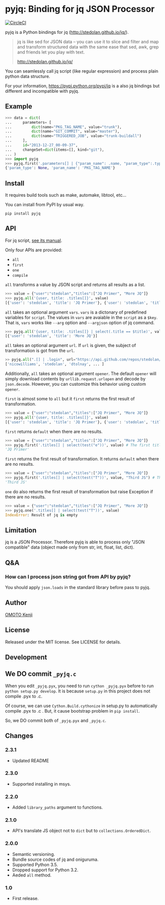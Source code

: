 pyjq: Binding for jq JSON Processor
===================================

[![CircleCI](https://circleci.com/gh/doloopwhile/pyjq.svg?style=svg)](https://circleci.com/gh/doloopwhile/pyjq)

pyjq is a Python bindings for jq (<http://stedolan.github.io/jq/>).

> jq is like sed for JSON data – you can use it to slice and filter and
> map and transform structured data with the same ease that sed, awk,
> grep and friends let you play with text.
>
> <http://stedolan.github.io/jq/>

You can seamlessly call jq script (like regular expression) and process
plain python data structure.

For your information, <https://pypi.python.org/pypi/jq> is a also jq
bindings but different and incompatible with pyjq.

Example
-------

```python
>>> data = dict(
...     parameters= [
...         dict(name="PKG_TAG_NAME", value="trunk"),
...         dict(name="GIT_COMMIT", value="master"),
...         dict(name="TRIGGERED_JOB", value="trunk-buildall")
...     ],
...     id="2013-12-27_00-09-37",
...     changeSet=dict(items=[], kind="git"),
... )
>>> import pyjq
>>> pyjq.first('.parameters[] | {"param_name": .name, "param_type":.type}', data)
{'param_type': None, 'param_name': 'PKG_TAG_NAME'}
```

Install
-------

It requires build tools such as make, automake, libtool, etc...

You can install from PyPI by usual way.

    pip install pyjq

API
---

For jq script, [see its manual](http://stedolan.github.io/jq/manual/).

Only four APIs are provided:

- `all`
- `first`
- `one`
- `compile`

`all` transforms a value by JSON script and returns all results as a list.

```python
>>> value = {"user":"stedolan","titles":["JQ Primer", "More JQ"]}
>>> pyjq.all('{user, title: .titles[]}', value)
[{'user': 'stedolan', 'title': 'JQ Primer'}, {'user': 'stedolan', 'title': 'More JQ'}]
```

`all` takes an optional argument `vars`.
`vars` is a dictonary of predefined variables for `script`.
The values in `vars` are avaiable in the `script` as a `$key`.
That is, `vars` works like `--arg` option and `--argjson` option of jq command.
```python
>>> pyjq.all('{user, title: .titles[]} | select(.title == $title)', value, vars={"title": "More JQ"})
[{'user': 'stedolan', 'title': 'More JQ'}]
```

`all` takes an optional argument `url`.
If `url` is given, the subject of transformation is got from the `url`.

```python
>> pyjq.all(".[] | .login", url="https://api.github.com/repos/stedolan/jq/contributors") # get all contributors of jq
['nicowilliams', 'stedolan', 'dtolnay', ... ]
```

Additionally, `all` takes an optional argument `opener`.
The default `opener` will simply download contents by `urllib.request.urlopen` and decode by `json.decode`.
However, you can customize this behavior using custom `opener`.

`first` is almost some to `all` but it `first` returns the first result of transformation.

```python
>>> value = {"user":"stedolan","titles":["JQ Primer", "More JQ"]}
>>> pyjq.all('{user, title: .titles[]}', value)
[{'user': 'stedolan', 'title': 'JQ Primer'}, {'user': 'stedolan', 'title': 'More JQ'}]
```

`first` returns `default` when there are no results.

```python
>>> value = {"user":"stedolan","titles":["JQ Primer", "More JQ"]}
>>> pyjq.first('.titles[] | select(test("e"))', value) # The first title which is contains "e"
'JQ Primer'
```

`first` returns the first result of transformation. It returns `default` when there are no results.

```python
>>> value = {"user":"stedolan","titles":["JQ Primer", "More JQ"]}
>>> pyjq.first('.titles[] | select(test("T"))', value, "Third JS") # The first title which is contains "T"
'Third JS'
```

`one` do also returns the first result of transformation but raise Exception if there are no results.

```python
>>> value = {"user":"stedolan","titles":["JQ Primer", "More JQ"]}
>>> pyjq.one('.titles[] | select(test("T"))', value)
IndexError: Result of jq is empty
```

Limitation
----------

jq is a JSON Processor. Therefore pyjq is able to process only
"JSON compatible" data (object made only from str, int, float, list, dict).

Q&A
---

### How can I process json string got from API by pyjq?

You should apply `json.loads` in the standard library before pass to pyjq.

Author
------
[OMOTO Kenji](https://github.com/doloopwhile)

License
-------

Released under the MIT license. See LICENSE for details.

Development
-----------

## We DO commit `_pyjq.c`

When you edit `_pyjq.pyx`, you need to run `cython _pyjq.pyx` before to run `python setup.py develop`.
It is because `setup.py` in this project does not compile .pyx to .c.

Of course, we can use `Cython.Build.cythonize` in setup.py to automatically compile .pyx to .c .
But, it cause bootstrap problem in ``pip install``.

So, we DO commit both of `_pyjq.pyx` and `_pyjq.c`.

Changes
-------

### 2.3.1

- Updated README

### 2.3.0

- Supported installing in msys.

### 2.2.0

- Added `library_paths` argument to functions.

### 2.1.0

- API's translate JS object not to `dict` but to `collections.OrderedDict`.

### 2.0.0

- Semantic versioning.
- Bundle source codes of jq and oniguruma.
- Supported Python 3.5.
- Dropped support for Python 3.2.
- Aeded `all` method.

### 1.0

- First release.

